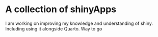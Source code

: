 # A collection of shinyApps

I am working on improving my knowledge and understanding of shiny. Including using it alongside Quarto. Way to go
